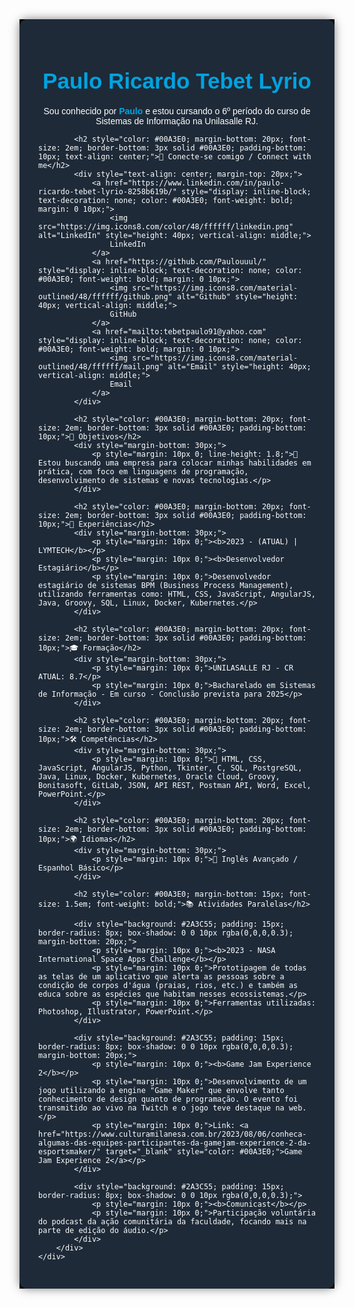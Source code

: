   <div style="font-family: 'Arial', sans-serif; background-color: #000000; color: #FFFFFF; margin: 0; padding: 0;">
        <div style="max-width: 900px; margin: 0 auto; padding: 30px; background: #1E2A38; box-shadow: 0 0 15px rgba(0,0,0,0.5); border-radius: 12px; overflow: hidden;">
            <h1 style="color: #00A3E0; margin-bottom: 20px; font-weight: bold; font-size: 2.5em; text-align: center;">Paulo Ricardo Tebet Lyrio</h1>
            <p style="text-align: center;">Sou conhecido por <b style="color: #00A3E0">Paulo</b> e estou cursando o 6º período do curso de Sistemas de Informação na Unilasalle RJ.</p>

            <h2 style="color: #00A3E0; margin-bottom: 20px; font-size: 2em; border-bottom: 3px solid #00A3E0; padding-bottom: 10px; text-align: center;">🔗 Conecte-se comigo / Connect with me</h2>
            <div style="text-align: center; margin-top: 20px;">
                <a href="https://www.linkedin.com/in/paulo-ricardo-tebet-lyrio-8258b619b/" style="display: inline-block; text-decoration: none; color: #00A3E0; font-weight: bold; margin: 0 10px;">
                    <img src="https://img.icons8.com/color/48/ffffff/linkedin.png" alt="LinkedIn" style="height: 40px; vertical-align: middle;">
                    LinkedIn
                </a>
                <a href="https://github.com/Paulouuul/" style="display: inline-block; text-decoration: none; color: #00A3E0; font-weight: bold; margin: 0 10px;">
                    <img src="https://img.icons8.com/material-outlined/48/ffffff/github.png" alt="Github" style="height: 40px; vertical-align: middle;">
                    GitHub
                </a>
                <a href="mailto:tebetpaulo91@yahoo.com" style="display: inline-block; text-decoration: none; color: #00A3E0; font-weight: bold; margin: 0 10px;">
                    <img src="https://img.icons8.com/material-outlined/48/ffffff/mail.png" alt="Email" style="height: 40px; vertical-align: middle;">
                    Email
                </a>
            </div>

            <h2 style="color: #00A3E0; margin-bottom: 20px; font-size: 2em; border-bottom: 3px solid #00A3E0; padding-bottom: 10px;">🎯 Objetivos</h2>
            <div style="margin-bottom: 30px;">
                <p style="margin: 10px 0; line-height: 1.8;">🔹 Estou buscando uma empresa para colocar minhas habilidades em prática, com foco em linguagens de programação, desenvolvimento de sistemas e novas tecnologias.</p>
            </div>

            <h2 style="color: #00A3E0; margin-bottom: 20px; font-size: 2em; border-bottom: 3px solid #00A3E0; padding-bottom: 10px;">🔧 Experiências</h2>
            <div style="margin-bottom: 30px;">
                <p style="margin: 10px 0;"><b>2023 - (ATUAL) | LYMTECH</b></p>
                <p style="margin: 10px 0;"><b>Desenvolvedor Estagiário</b></p>
                <p style="margin: 10px 0;">Desenvolvedor estagiário de sistemas BPM (Business Process Management), utilizando ferramentas como: HTML, CSS, JavaScript, AngularJS, Java, Groovy, SQL, Linux, Docker, Kubernetes.</p>
            </div>

            <h2 style="color: #00A3E0; margin-bottom: 20px; font-size: 2em; border-bottom: 3px solid #00A3E0; padding-bottom: 10px;">🎓 Formação</h2>
            <div style="margin-bottom: 30px;">
                <p style="margin: 10px 0;">UNILASALLE RJ - CR ATUAL: 8.7</p>
                <p style="margin: 10px 0;">Bacharelado em Sistemas de Informação - Em curso - Conclusão prevista para 2025</p>
            </div>

            <h2 style="color: #00A3E0; margin-bottom: 20px; font-size: 2em; border-bottom: 3px solid #00A3E0; padding-bottom: 10px;">🛠️ Competências</h2>
            <div style="margin-bottom: 30px;">
                <p style="margin: 10px 0;">🔹 HTML, CSS, JavaScript, AngularJS, Python, Tkinter, C, SQL, PostgreSQL, Java, Linux, Docker, Kubernetes, Oracle Cloud, Groovy, Bonitasoft, GitLab, JSON, API REST, Postman API, Word, Excel, PowerPoint.</p>
            </div>

            <h2 style="color: #00A3E0; margin-bottom: 20px; font-size: 2em; border-bottom: 3px solid #00A3E0; padding-bottom: 10px;">🌍 Idiomas</h2>
            <div style="margin-bottom: 30px;">
                <p style="margin: 10px 0;">🔹 Inglês Avançado / Espanhol Básico</p>
            </div>

            <h2 style="color: #00A3E0; margin-bottom: 15px; font-size: 1.5em; font-weight: bold;">📚 Atividades Paralelas</h2>
            
            <div style="background: #2A3C55; padding: 15px; border-radius: 8px; box-shadow: 0 0 10px rgba(0,0,0,0.3); margin-bottom: 20px;">
                <p style="margin: 10px 0;"><b>2023 - NASA International Space Apps Challenge</b></p>
                <p style="margin: 10px 0;">Prototipagem de todas as telas de um aplicativo que alerta as pessoas sobre a condição de corpos d'água (praias, rios, etc.) e também as educa sobre as espécies que habitam nesses ecossistemas.</p>
                <p style="margin: 10px 0;">Ferramentas utilizadas: Photoshop, Illustrator, PowerPoint.</p>
            </div>

            <div style="background: #2A3C55; padding: 15px; border-radius: 8px; box-shadow: 0 0 10px rgba(0,0,0,0.3); margin-bottom: 20px;">
                <p style="margin: 10px 0;"><b>Game Jam Experience 2</b></p>
                <p style="margin: 10px 0;">Desenvolvimento de um jogo utilizando a engine "Game Maker" que envolve tanto conhecimento de design quanto de programação. O evento foi transmitido ao vivo na Twitch e o jogo teve destaque na web.</p>
                <p style="margin: 10px 0;">Link: <a href="https://www.culturamilanesa.com.br/2023/08/06/conheca-algumas-das-equipes-participantes-da-gamejam-experience-2-da-esportsmaker/" target="_blank" style="color: #00A3E0;">Game Jam Experience 2</a></p>
            </div>

            <div style="background: #2A3C55; padding: 15px; border-radius: 8px; box-shadow: 0 0 10px rgba(0,0,0,0.3);">
                <p style="margin: 10px 0;"><b>Comunicast</b></p>
                <p style="margin: 10px 0;">Participação voluntária do podcast da ação comunitária da faculdade, focando mais na parte de edição do áudio.</p>
            </div>
        </div>
    </div>

